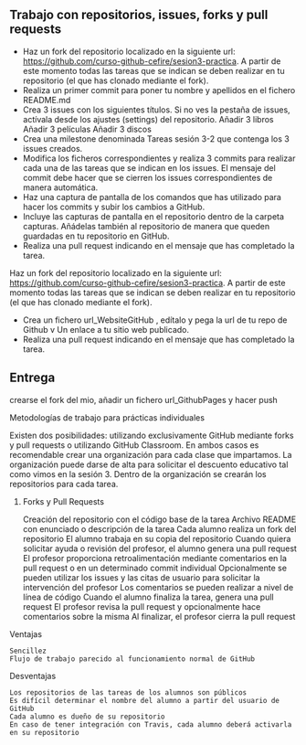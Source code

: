 
## Trabajo con repositorios, issues, forks y pull requests


- Haz un fork del repositorio localizado en la siguiente url: https://github.com/curso-github-cefire/sesion3-practica. A partir de este momento todas las tareas que se indican se deben realizar en tu repositorio (el que has clonado mediante el fork).
- Realiza un primer commit para poner tu nombre y apellidos en el fichero README.md
- Crea 3 issues con los siguientes títulos. Si no ves la pestaña de issues, actívala desde los ajustes (settings) del repositorio.
            Añadir 3 libros
            Añadir 3 películas
            Añadir 3 discos
- Crea una milestone denominada Tareas sesión 3-2 que contenga los 3 issues creados.
- Modifica los ficheros correspondientes y realiza 3 commits para realizar cada una de las tareas que se indican en los issues. El mensaje del commit debe hacer que se cierren los issues correspondientes de manera automática.
- Haz una captura de pantalla de los comandos que has utilizado para hacer los commits y subir los cambios a GitHub.
- Incluye las capturas de pantalla en el repositorio dentro de la carpeta capturas. Añádelas también al repositorio de manera que queden guardadas en tu repositorio en GitHub.
- Realiza una pull request indicando en el mensaje que has completado la tarea.



Haz un fork del repositorio localizado en la siguiente url: https://github.com/curso-github-cefire/sesion3-practica. A partir de este momento todas las tareas que se indican se deben realizar en tu repositorio (el que has clonado mediante el fork).

- Crea un fichero url_WebsiteGitHub , edítalo y pega la url de tu repo de Github  v Un enlace a tu sitio web publicado.
- Realiza una pull request indicando en el mensaje que has completado la tarea. 


## Entrega

crearse el fork del mio, añadir un fichero url_GithubPages y hacer push


Metodologías de trabajo para prácticas individuales

Existen dos posibilidades: utilizando exclusivamente GitHub mediante forks y pull requests o utilizando GitHub Classroom. En ambos casos es recomendable crear una organización para cada clase que impartamos. La organización puede darse de alta para solicitar el descuento educativo tal como vimos en la sesión 3. Dentro de la organización se crearán los repositorios para cada tarea.
1. Forks y Pull Requests

    Creación del repositorio con el código base de la tarea
    Archivo README con enunciado o descripción de la tarea
    Cada alumno realiza un fork del repositorio
    El alumno trabaja en su copia del repositorio
    Cuando quiera solicitar ayuda o revisión del profesor, el alumno genera una pull request
    El profesor proporciona retroalimentación mediante comentarios en la pull request o en un determinado commit individual
    Opcionalmente se pueden utilizar los issues y las citas de usuario para solicitar la intervención del profesor
    Los comentarios se pueden realizar a nivel de línea de código
    Cuando el alumno finaliza la tarea, genera una pull request
    El profesor revisa la pull request y opcionalmente hace comentarios sobre la misma
    Al finalizar, el profesor cierra la pull request

Ventajas

    Sencillez
    Flujo de trabajo parecido al funcionamiento normal de GitHub

Desventajas

    Los repositorios de las tareas de los alumnos son públicos
    Es difícil determinar el nombre del alumno a partir del usuario de GitHub
    Cada alumno es dueño de su repositorio
    En caso de tener integración con Travis, cada alumno deberá activarla en su repositorio

